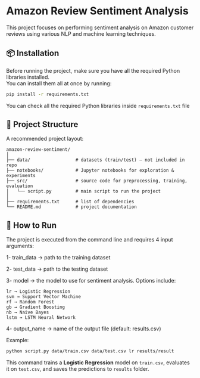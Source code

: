 # Amazon Review Sentiment Analysis

This project focuses on performing sentiment analysis on Amazon customer reviews using various NLP and machine learning techniques.



## 📦 Installation
Before running the project, make sure you have all the required Python libraries installed.  
You can install them all at once by running:

```bash
pip install -r requirements.txt
```

You can check all the required Python libraries inside `requirements.txt` file





## 📂 Project Structure

A recommended project layout:

```text
amazon-review-sentiment/
│
├── data/                 # datasets (train/test) – not included in repo
├── notebooks/            # Jupyter notebooks for exploration & experiments
├── src/                  # source code for preprocessing, training, evaluation
│   └── script.py         # main script to run the project
│
├── requirements.txt      # list of dependencies
└── README.md             # project documentation
```


## 🚀 How to Run

The project is executed from the command line and requires 4 input arguments:

1- train_data → path to the training dataset

2- test_data → path to the testing dataset

3- model → the model to use for sentiment analysis. Options include:

	lr → Logistic Regression
	svm → Support Vector Machine
	rf → Random Forest
	gb → Gradient Boosting
	nb → Naive Bayes
	lstm → LSTM Neural Network

4- output_name → name of the output file (default: results.csv)

Example:

```bash
python script.py data/train.csv data/test.csv lr results/result
```


This command trains a **Logistic Regression** model on `train.csv`, evaluates it on `test.csv`, and saves the predictions to `results` folder.


